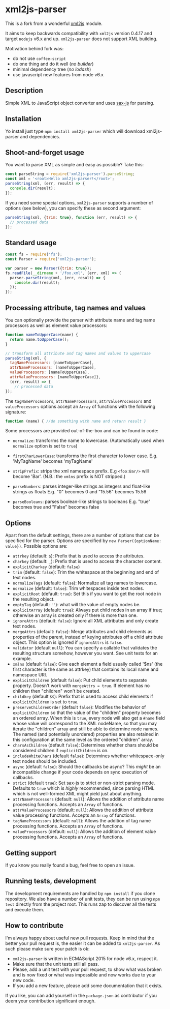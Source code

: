 xml2js-parser
=============

This is a fork from a wonderful [xml2js](https://www.npmjs.com/package/xml2js) module. 

It aims to keep backwards compatibility with `xml2js` version 0.4.17 and 
target `nodejs` v6.x and up. `xml2js-parser` does not support XML building.

Motivation behind fork was:
- do not use `coffee-script`
- do one thing and do it well (_no builder_)
- minimal dependency tree (_no lodash_)
- use javascript new features from node v6.x

Description
-----------

Simple XML to JavaScript object converter and uses [sax-js](https://github.com/isaacs/sax-js/) for parsing.

Installation
-----------

Yo install just type `npm install xml2js-parser` which will download xml2js-parser and dependencies.

Shoot-and-forget usage
----------------------

You want to parse XML as simple and easy as possible? Take this:

```javascript
const parseString = require('xml2js-parser').parseString;
const xml = '<root>Hello xml2js-parser!</root>';
parseString(xml, (err, result) => {
  console.dir(result);
});
```

If you need some special options, `xml2js-parser` supports a number of
options (see below), you can specify these as second argument:

```javascript
parseString(xml, {trim: true}, function (err, result) => {
  // processed data
});
```

Standard usage
--------------

```javascript
const fs = require('fs');
const Parser = require('xml2js-parser');

var parser = new Parser({trim: true});
fs.readFile(__dirname + '/foo.xml', (err, xml) => {
  parser.parseString(xml, (err, result) => {
    console.dir(result);
  });
});
```

Processing attribute, tag names and values
------------------------------------------

You can optionally provide the parser with attribute name and tag name processors as well 
as element value processors:

```javascript
function nameToUpperCase(name) {
  return name.toUpperCase();
}

// transform all attribute and tag names and values to uppercase
parseString(xml, {
  tagNameProcessors: [nameToUpperCase],
  attrNameProcessors: [nameToUpperCase],
  valueProcessors: [nameToUpperCase],
  attrValueProcessors: [nameToUpperCase]},
  (err, result) => {
    // processed data
});
```

The `tagNameProcessors`, `attrNameProcessors`, `attrValueProcessors` and `valueProcessors` options
accept an `Array` of functions with the following signature:

```javascript
function (name) { //do something with name and return result }
```

Some processors are provided out-of-the-box and can be found in code:

- `normalize`: transforms the name to lowercase.
(Automatically used when `normalize` option is set to `true`)

- `firstCharLowerCase`: transforms the first character to lower case.
E.g. 'MyTagName' becomes 'myTagName'

- `stripPrefix`: strips the xml namespace prefix. E.g `<foo:Bar/>` will become 'Bar'.
(N.B.: the `xmlns` prefix is NOT stripped.)

- `parseNumbers`: parses integer-like strings as integers and float-like strings as floats
E.g. "0" becomes 0 and "15.56" becomes 15.56

- `parseBooleans`: parses boolean-like strings to booleans
E.g. "true" becomes true and "False" becomes false

Options
-------

Apart from the default settings, there are a number of options that can be
specified for the parser. Options are specified by ``new Parser({optionName:
value})``. Possible options are:

  * `attrkey` (default: `$`): Prefix that is used to access the attributes.
  * `charkey` (default: `_`): Prefix that is used to access the character content. 
  * `explicitCharkey` (default: `false`)
  * `trim` (default: `false`): Trim the whitespace at the beginning and end of
    text nodes.
  * `normalizeTags` (default: `false`): Normalize all tag names to lowercase.
  * `normalize` (default: `false`): Trim whitespaces inside text nodes.
  * `explicitRoot` (default: `true`): Set this if you want to get the root
    node in the resulting object.
  * `emptyTag` (default: `''`): what will the value of empty nodes be.
  * `explicitArray` (default: `true`): Always put child nodes in an array if
    true; otherwise an array is created only if there is more than one.
  * `ignoreAttrs` (default: `false`): Ignore all XML attributes and only create
    text nodes.
  * `mergeAttrs` (default: `false`): Merge attributes and child elements as
    properties of the parent, instead of keying attributes off a child
    attribute object. This option is ignored if `ignoreAttrs` is `false`.
  * `validator` (default `null`): You can specify a callable that validates
    the resulting structure somehow, however you want. See unit tests
    for an example.
  * `xmlns` (default `false`): Give each element a field usually called '$ns'
    (the first character is the same as attrkey) that contains its local name
    and namespace URI.
  * `explicitChildren` (default `false`): Put child elements to separate
    property. Doesn't work with `mergeAttrs = true`. If element has no children
    then "children" won't be created. 
  * `childkey` (default `$$`): Prefix that is used to access child elements if
    `explicitChildren` is set to `true`. 
  * `preserveChildrenOrder` (default `false`): Modifies the behavior of
    `explicitChildren` so that the value of the "children" property becomes an
    ordered array. When this is `true`, every node will also get a `#name` field
    whose value will correspond to the XML nodeName, so that you may iterate
    the "children" array and still be able to determine node names. The named
    (and potentially unordered) properties are also retained in this
    configuration at the same level as the ordered "children" array. 
  * `charsAsChildren` (default `false`): Determines whether chars should be
    considered children if `explicitChildren` is on.
  * `includeWhiteChars` (default `false`): Determines whether whitespace-only
     text nodes should be included. 
  * `async` (default `false`): Should the callbacks be async? This *might* be
    an incompatible change if your code depends on sync execution of callbacks.
  * `strict` (default `true`): Set sax-js to strict or non-strict parsing mode.
    Defaults to `true` which is *highly* recommended, since parsing HTML which
    is not well-formed XML might yield just about anything. 
  * `attrNameProcessors` (default: `null`): Allows the addition of attribute
    name processing functions. Accepts an `Array` of functions.
  * `attrValueProcessors` (default: `null`): Allows the addition of attribute
    value processing functions. Accepts an `Array` of functions.
  * `tagNameProcessors` (default: `null`): Allows the addition of tag name
    processing functions. Accepts an `Array` of functions.
  * `valueProcessors` (default: `null`): Allows the addition of element value
    processing functions. Accepts an `Array` of functions.

Getting support
---------------

If you know you really found a bug, feel free to open an issue.

Running tests, development
--------------------------

The development requirements are handled by `npm install` if you clone repository.
We also have a number of unit tests, they can be run using `npm test` directly
from the project root. This runs zap to discover all the tests and execute
them.

How to contribute
-----------------

I'm always happy about useful new pull requests. Keep in mind that the better
your pull request is, the easier it can be added to `xml2js-parser`. As such please
make sure your patch is ok:

 * `xml2js-parser` is written in ECMAScript 2015 for node v6.x, respect it.
 * Make sure that the unit tests still all pass. 
 * Please, add a unit test with your pull request, to show what was broken and
   is now fixed or what was impossible and now works due to your new code.
 * If you add a new feature, please add some documentation that it exists.

If you like, you can add yourself in the `package.json` as contributor if you
deem your contribution significant enough. 
